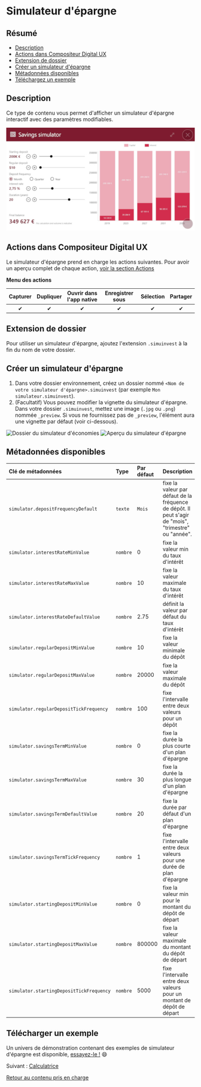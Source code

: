# Simulateur d'épargne

## Résumé
* [Description](#description)
* [Actions dans Compositeur Digital UX](#actions-dans-compositeur-digital-ux)
* [Extension de dossier](#extension-de-dossier)
* [Créer un simulateur d'épargne](#créer-un-simulateur-d'épargne)
* [Métadonnées disponibles](#métadonnées-disponibles)
* [Téléchargez un exemple](#télécharger-un-exemple)

## Description

Ce type de contenu vous permet d'afficher un simulateur d'épargne interactif avec des paramètres modifiables.

![Simulateur d'épargne de contenu](../../../en/img/content_savings_simulator.JPG)

## Actions dans Compositeur Digital UX

Le simulateur d'épargne prend en charge les actions suivantes. Pour avoir un aperçu complet de chaque action, [voir la section Actions](actions.md)

**Menu des actions**

| Capturer | Dupliquer | Ouvrir dans l'app native | Enregistrer sous | Sélection | Partager |
|:--------:|:---------:|:------------------------:|:----------------:|:---------:|:--------:|
| &#x2714; | &#x2714;  | &#x2714;                 | &#x2714;         | &#x2714;  | &#x2714; |

## Extension de dossier

Pour utiliser un simulateur d'épargne, ajoutez l'extension `.simuinvest` à la fin du nom de votre dossier.

## Créer un simulateur d'épargne

1. Dans votre dossier environnement, créez un dossier nommé `<Nom de votre simulateur d'épargne>.simuinvest` (par exemple `Mon simulateur.simuinvest`).
1. (Facultatif) Vous pouvez modifier la vignette du simulateur d'épargne. Dans votre dossier `.simuinvest`, mettez une image (`.jpg` ou `.png`) nommée `_preview`. Si vous ne fournissez pas de `_preview`, l'élément aura une vignette par défaut (voir ci-dessous).

![Dossier du simulateur d'économies](../../../en/img/contenu_économies_simulateur_dossier.JPG) 
![Aperçu du simulateur d'épargne](../../../en/img/contenu_économies_simulateur_preview.JPG)

## Métadonnées disponibles

| Clé de métadonnées                      | Type     | Par défaut | Description |
|:----------------------------------------|:---------|:-----------|:------------|
| `simulator.depositFrequencyDefault`     | `texte`  | `Mois`     | fixe la valeur par défaut de la fréquence de dépôt. Il peut s'agir de "mois", "trimestre" ou "année".
| `simulator.interestRateMinValue`        | `nombre` | 0          | fixe la valeur min du taux d'intérêt |
| `simulator.interestRateMaxValue`        | `nombre` | 10         | fixe la valeur maximale du taux d'intérêt |
| `simulator.interestRateDefaultValue`    | `nombre` | 2.75       | définit la valeur par défaut du taux d'intérêt |
| `simulator.regularDepositMinValue`      | `nombre` | 10         | fixe la valeur minimale du dépôt |
| `simulator.regularDepositMaxValue`      | `nombre` | 20000      | fixe la valeur maximale du dépôt |
| `simulator.regularDepositTickFrequency` | `nombre` | 100        | fixe l'intervalle entre deux valeurs pour un dépôt |
| `simulator.savingsTermMinValue`         | `nombre` | 0          | fixe la durée la plus courte d'un plan d'épargne |
| `simulator.savingsTermMaxValue`         | `nombre` | 30         | fixe la durée la plus longue d'un plan d'épargne |
| `simulator.savingsTermDefaultValue`     | `nombre` | 20         | fixe la durée par défaut d'un plan d'épargne |
| `simulator.savingsTermTickFrequency`    | `nombre` | 1          | fixe l'intervalle entre deux valeurs pour une durée de plan d'épargne |
| `simulator.startingDepositMinValue`     | `nombre` | 0          | fixe la valeur min pour le montant du dépôt de départ |
| `simulator.startingDepositMaxValue`     | `nombre` | 800000     | fixe la valeur maximale du montant du dépôt de départ |
| `simulator.startingDepositTickFrequency`| `nombre` | 5000       | fixe l'intervalle entre deux valeurs pour un montant de dépôt de départ |

## Télécharger un exemple

Un univers de démonstration contenant des exemples de simulateur d'épargne est disponible, [essayez-le !](../../../en/organise_content/Demo-Universe.zip) &#x1f604;

Suivant : [Calculatrice](calculateur.md)

[Retour au contenu pris en charge](index.md)

